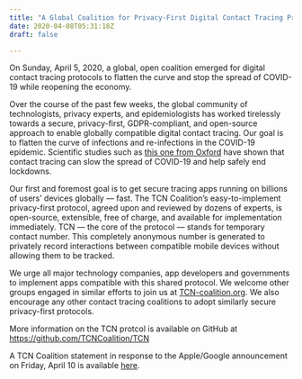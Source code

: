 ```yaml
---
title: "A Global Coalition for Privacy-First Digital Contact Tracing Protocols to Fight COVID-19"
date: 2020-04-08T05:31:18Z
draft: false

---
```


On Sunday, April 5, 2020, a global, open coalition emerged for digital contact tracing protocols to flatten the curve and stop the spread of COVID-19 while reopening the economy.

Over the course of the past few weeks, the global community of technologists, privacy experts, and epidemiologists has worked tirelessly towards a secure, privacy-first, GDPR-compliant, and open-source approach to enable globally compatible digital contact tracing. Our goal is to flatten the curve of infections and re-infections in the COVID-19 epidemic. Scientific studies such as [this one from Oxford](https://science.sciencemag.org/content/early/2020/03/30/science.abb6936) have shown that contact tracing can slow the spread of COVID-19 and help safely end lockdowns.

Our first and foremost goal is to get secure tracing apps running on billions of users’ devices globally — fast. The TCN Coalition’s easy-to-implement privacy-first protocol, agreed upon and reviewed by dozens of experts, is open-source, extensible, free of charge, and available for implementation immediately. TCN — the core of the protocol — stands for temporary contact number. This completely anonymous number is generated to privately record interactions between compatible mobile devices without allowing them to be tracked.

We urge all major technology companies, app developers and governments to implement apps compatible with this shared protocol. We welcome other groups engaged in similar efforts to join us at [TCN-coalition.org](http://TCN-coalition.org). We also encourage any other contact tracing coalitions to adopt similarly secure privacy-first protocols.

More information on the TCN protcol is available on GitHub at https://github.com/TCNCoalition/TCN

A TCN Coalition statement in response to the Apple/Google announcement on Friday, April 10 is available [here](https://bit.ly/2yRIitL). 
